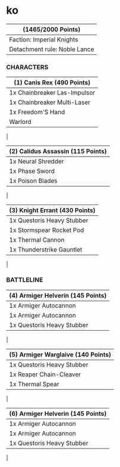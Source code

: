 # ko
 (1465/2000 Points) |
--- |
Faction: Imperial Knights |
Detachment rule: Noble Lance |

### CHARACTERS
        
(1) Canis Rex (490 Points) |
--- |
1x Chainbreaker Las-Impulsor |
1x Chainbreaker Multi-Laser |
1x Freedom'S Hand |
Warlord |
 |

(2) Calidus Assassin (115 Points) |
--- |
1x Neural Shredder |
1x Phase Sword |
1x Poison Blades |
 |

(3) Knight Errant (430 Points) |
--- |
1x Questoris Heavy Stubber |
1x Stormspear Rocket Pod |
1x Thermal Cannon |
1x Thunderstrike Gauntlet |
 |


### BATTLELINE
        
(4) Armiger Helverin (145 Points) |
--- |
1x Armiger Autocannon |
1x Armiger Autocannon |
1x Questoris Heavy Stubber |
 |

(5) Armiger Warglaive (140 Points) |
--- |
1x Questoris Heavy Stubber |
1x Reaper Chain-Cleaver |
1x Thermal Spear |
 |

(6) Armiger Helverin (145 Points) |
--- |
1x Armiger Autocannon |
1x Armiger Autocannon |
1x Questoris Heavy Stubber |
 |

